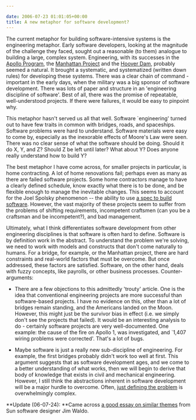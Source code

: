 ```yaml
---

date: 2006-07-23 01:01:05+00:00
title: A new metaphor for software development?
---
```


The current metaphor for building software-intensive systems is the engineering metaphor. Early software developers, looking at the magnitude of the challenge they faced, sought out a reasonable (to them) analogue to building a large, complex system. Engineering, with its successes in the [Apollo Program](http://en.wikipedia.org/wiki/Apollo_program), the [Manhattan Project](http://en.wikipedia.org/wiki/Manhattan_Project) and the [Hoover Dam](http://www.flickr.com/photos/neilernst/42406506/in/set-928933/), probably seemed a natural. It brought a systematic, and systematized (written down rules) for developing these systems. There was a clear chain of command - important in the early days, when the military was a big sponsor of software development. There was lots of paper and structure in an 'engineering discipline of software'. Best of all, there was the promise of repeatable, well-understood projects. If there were failures, it would be easy to pinpoint why.

This metaphor hasn't served us all that well. Software `engineering' turned out to have few traits in common with bridges, roads, and spaceships. Software problems were hard to understand. Software materials were easy to come by, especially as the inexorable effects of Moore's Law were seen. There was no clear sense of what the software should be doing.  Should it do X, Y, and Z? Should Z be left until later? What about Y? Does anyone really understand how to build Y?

The best metaphor I have come across, for smaller projects in particular, is home contracting. A lot of home renovations fail; perhaps even as many as there are failed software projects. Some home contractors manage to have a clearly defined schedule, know exactly what there is to be done, and be flexible enough to manage the inevitable changes. This seems to account for the Joel Spolsky phenomenon -- the ability to use [a spec to build software](http://www.joelonsoftware.com/articles/fog0000000036.html). However, the vast majority of these projects seem to suffer from the problems of shifting requirements, incompetent craftsmen (can you be a craftsman and be incompetent?), and bad management.

Ultimately, what I think differentiates software development from other engineering disciplines is that software is often hard to define. Software is by definition work in the abstract. To understand the problem we're solving, we need to work with models and constructs that don't come naturally to humans. For a bridge, for example, or the Manhattan project, there are hard constraints and real-world factors that must be overcome. But once addressed, these factors are satisfied. Software, on the other hand, deals with fuzzy concepts, like payrolls, or other business processes.
Counter-arguments:



	
  * There are a few objections to this admittedly 'trouty' article. One is the idea that conventional engineering projects are more successful than software-based projects. I have no evidence on this, other than a lot of bridges remain standing, and the Americans landed on the Moon. However, this might just be the survivor bias in effect (i.e. we simply don't see the projects that failed). It would be an interesting analysis to do - certainly software projects are very well-documented. One example: the cause of the fire on Apollo 1, was investigated, and `1,407 wiring problems were corrected'.  That's a lot of bugs.

	
  * Maybe software is just a really new sub-discipline of engineering. For example, the first bridges probably didn't work too well at first. This argument suggests that as software development ages, and we come to a better understanding of what works, then we will begin to derive that body of knowledge that exists in civil and mechanical engineering. However, I still think the abstractions inherent in software development will be a major hurdle to overcome. Often, [just defining the problem](http://en.wikipedia.org/wiki/Wicked_problems) is overwhelmingly complex.


**Update (06-07-24): **Came across [a good essay on similar themes](http://www.artima.com/weblogs/viewpost.jsp?thread=7600) from Sun software designer Jim Waldo.

